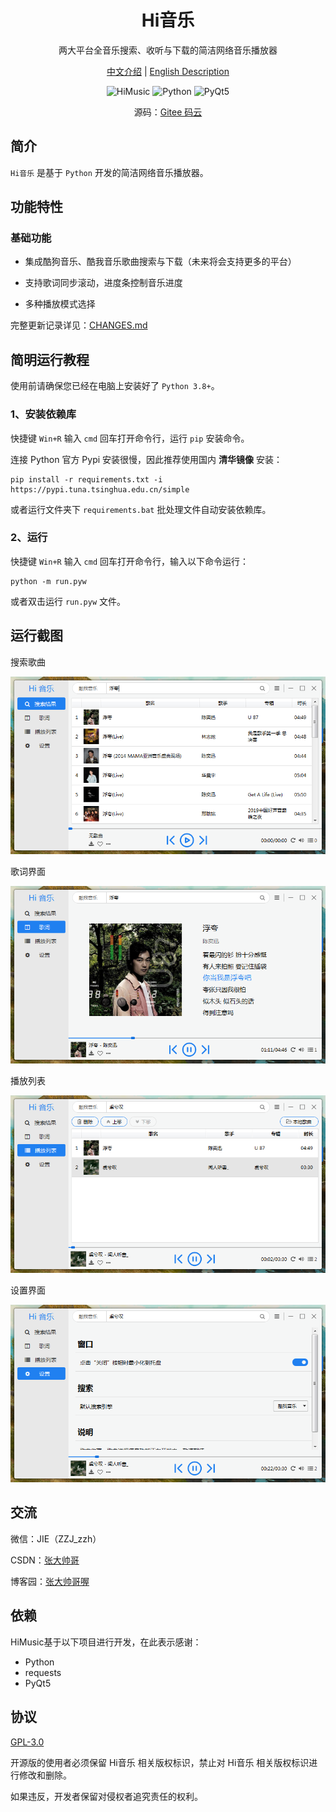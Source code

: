 <h1 align="center">Hi音乐</h1>

<p align="center">两大平台全音乐搜索、收听与下载的简洁网络音乐播放器</p>

<p align="center">
<a href="./README.md">中文介绍</a> |
<a href="./README_en.md">English Description</a> 
</p>


<p align="center">
	<img src="https://img.shields.io/badge/HiMusic-v0.1.0-important.svg" title="HiMusic" />
	<img src="https://img.shields.io/badge/Python-3.8+-blue.svg" title="Python" />
	<img src="https://img.shields.io/badge/PyQt-5.0+-brightgreen.svg" title="PyQt5" />
</p>

<p align="center">源码：<a href="https://gitee.com/hi-jie/HiMusic">Gitee 码云</a></p>

## 简介

`Hi音乐` 是基于 `Python` 开发的简洁网络音乐播放器。

## 功能特性

### **基础功能**

- 集成酷狗音乐、酷我音乐歌曲搜索与下载（未来将会支持更多的平台）

- 支持歌词同步滚动，进度条控制音乐进度

- 多种播放模式选择

完整更新记录详见：[CHANGES.md](CHANGES.md)

## 简明运行教程

使用前请确保您已经在电脑上安装好了 `Python 3.8+`。

### 1、安装依赖库

快捷键 `Win+R` 输入 `cmd` 回车打开命令行，运行 `pip` 安装命令。

连接 Python 官方 Pypi 安装很慢，因此推荐使用国内 **清华镜像** 安装：

```batch
pip install -r requirements.txt -i https://pypi.tuna.tsinghua.edu.cn/simple
```

或者运行文件夹下 `requirements.bat` 批处理文件自动安装依赖库。

### 2、运行

快捷键 `Win+R` 输入 `cmd` 回车打开命令行，输入以下命令运行：

```batch
python -m run.pyw
```

或者双击运行 `run.pyw` 文件。

## 运行截图

搜索歌曲

![搜索歌曲](/screenshots/search_results.png)

歌词界面

![歌词界面](/screenshots/lrcs.png)

播放列表

![播放列表](/screenshots/playlist.png)

设置界面

![设置界面](/screenshots/settings.png)

## 交流

微信：JIE（ZZJ_zzh）

CSDN：[张大帅哥](https://blog.csdn.net/weixin_48448842?type=blog)

博客园：[张大帅哥喔](https://www.cnblogs.com/hi-jie/)

## 依赖

HiMusic基于以下项目进行开发，在此表示感谢：

- Python
- requests
- PyQt5

## 协议

<a href="./LICENSE">GPL-3.0</a>

开源版的使用者必须保留 Hi音乐 相关版权标识，禁止对 Hi音乐 相关版权标识进行修改和删除。

如果违反，开发者保留对侵权者追究责任的权利。